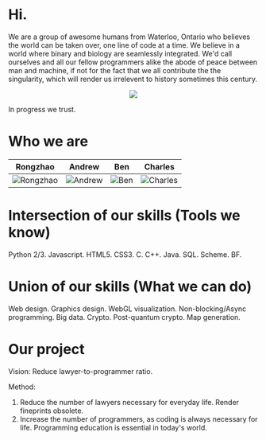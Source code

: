 Hi.
================

We are a group of awesome humans from Waterloo, Ontario who believes the world can be taken over, one line of code at a time. We believe in a world where binary and biology are seamlessly integrated. We'd call ourselves and all our fellow programmers alike the abode of peace between man and machine, if not for the fact that we all contribute the the singularity, which will render us irrelevent to history sometimes this century.

<p align="center">
<img src="https://upload.wikimedia.org/wikipedia/commons/c/c5/PPTMooresLawai.jpg"/>
</p>

In progress we trust.


Who we are
===========================

| Rongzhao | Andrew | Ben | Charles
|--- |--- |--- |---
| ![Rongzhao](http://www.gravatar.com/avatar/60712383049fe9ca0579f38b6d40785c?s=480) | ![Andrew](http://www.gravatar.com/avatar/350dd5fa2a62c03ba90a53a9941ad24c?s=480) | ![Ben](http://www.gravatar.com/avatar/350dd5fa2a62c03ba90a53a9941ad24c?s=480) | ![Charles](http://www.gravatar.com/avatar/50459e3df2adcda6dcd4a23e17a30172?s=480) |


Intersection of our skills (Tools we know)
==========================================
Python 2/3. Javascript. HTML5. CSS3. C. C++. Java. SQL. Scheme. BF.


Union of our skills (What we can do)
====================================
Web design. Graphics design. WebGL visualization. Non-blocking/Async programming. Big data. Crypto. Post-quantum crypto. Map generation.


Our project
===========
Vision: Reduce lawyer-to-programmer ratio.

Method:
<ol>
<li>Reduce the number of lawyers necessary for everyday life. Render fineprints obsolete.</li>
<li>Increase the number of programmers, as coding is always necessary for life. Programming education is essential in today's world.</li>
</ol>
